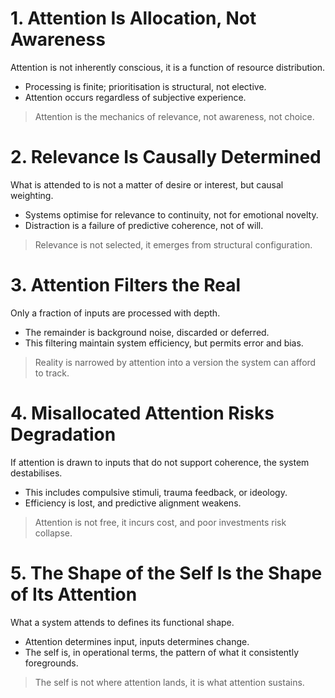 # 1. Attention Is Allocation, Not Awareness
Attention is not inherently conscious, it is a function of resource distribution.
- Processing is finite; prioritisation is structural, not elective.
- Attention occurs regardless of subjective experience.
> Attention is the mechanics of relevance, not awareness, not choice.
# 2. Relevance Is Causally Determined
What is attended to is not a matter of desire or interest, but causal weighting.
- Systems optimise for relevance to continuity, not for emotional novelty.
- Distraction is a failure of predictive coherence, not of will.
> Relevance is not selected, it emerges from structural configuration.
# 3. Attention Filters the Real
Only a fraction of inputs are processed with depth.
- The remainder is background noise, discarded or deferred.
- This filtering maintain system efficiency, but permits error and bias.
> Reality is narrowed by attention into a version the system can afford to track.
# 4. Misallocated Attention Risks Degradation
If attention is drawn to inputs that do not support coherence, the system destabilises.
- This includes compulsive stimuli, trauma feedback, or ideology.
- Efficiency is lost, and predictive alignment weakens.
> Attention is not free, it incurs cost, and poor investments risk collapse.
# 5. The Shape of the Self Is the Shape of Its Attention
What a system attends to defines its functional shape.
- Attention determines input, inputs determines change.
- The self is, in operational terms, the pattern of what it consistently foregrounds.
> The self is not where attention lands, it is what attention sustains.
